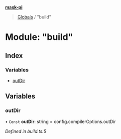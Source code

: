 **[mask-pi](../README.md)**

> [Globals](../globals.md) / "build"

# Module: "build"

## Index

### Variables

* [outDir](_build_.md#outdir)

## Variables

### outDir

• `Const` **outDir**: string = config.compilerOptions.outDir

*Defined in build.ts:5*
